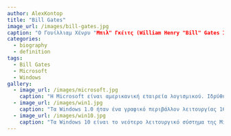 ```yaml
---
author: AlexKontop
title: "Bill Gates"
image_url: /images/bill-gates.jpg
caption: "Ο Γουίλλιαμ Χένρυ "Μπιλ" Γκέιτς (William Henry "Bill" Gates III, 28 Οκτωβρίου 1955) είναι Αμερικανός επιχειρηματίας, φιλάνθρωπος, επενδυτής, προγραμματιστής υπολογιστών, και εφευρέτης. Το 1975, ο Γκέιτς και ο Πολ Άλεν συνίδρυσαν την εταιρεία Microsoft, η οποία εξελίχτηκε στην μεγαλύτερη εταιρεία λογισμικού για ηλεκτρονικούς υπολογιστές παγκοσμίως. Κατά τη διάρκεια της καριέρας του στη Microsoft, ο Γκέιτς έχει διατελέσει πρόεδρος, Διευθύνων Σύμβουλος και επικεφαλής αρχιτέκτονας λογισμικού. Μέχρι τον Μάιο του 2014 ήταν ο μεγαλύτερος φυσικός μέτοχος της εταιρείας. Ο Γκέιτς συνέγραψε και συμμετείχε στη συγγραφή αρκετών βιβλίων."
categories:
  - biography
  - definition
tags:
  - Bill Gates
  - Microsoft
  - Windows
gallery:
  - image_url: /images/microsoft.jpg
    caption: "Η Microsoft είναι αμερικανική εταιρεία λογισμικού. Ιδρύθηκε το 1975 από τον Μπιλ Γκέιτς και τον Πολ Άλεν, και τα κεντρικά γραφεία της βρίσκονται στο Ρέντμοντ της πολιτείας Ουάσινγκτον των ΗΠΑ."
  - image_url: /images/win1.jpg
    caption: "Τα Windows 1.0 ήταν ένα γραφικό περιβάλλον λειτουργίας 16-bit, που κυκλοφόρησε στις 20 Νοεμβρίου 1985, από την αμερικανική εταιρεία Microsoft. Ήταν η πρώτη προσπάθεια της Microsoft να εφαρμόσει μία multitasking γραφική διεπαφή χρήστη-λειτουργικού περιβάλλοντος που βασίζονται στην πλατφόρμα του υπολογιστή. Τα Windows 1.0 ήταν η πρώτη έκδοση των Windows όταν ξεκίνησε. Τα Windows 1.0 χρησιμοποιούσαν ως βάση το λειτουργικό σύστημα MS-DOS. Τα Windows 2.0 ήταν ο διάδοχος των Windows 1.0 καθώς ήταν βασισμένο σε αυτό."
  - image_url: /images/win10.jpg
    caption: "Τα Windows 10 είναι το νεότερο λειτουργικό σύστημα της Microsoft (μετά τα Windows 8.1) για υπολογιστές."
---
```

